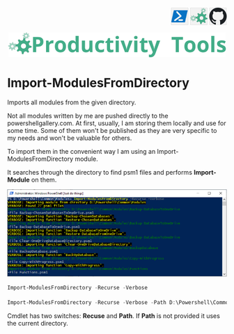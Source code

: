 <!--Category:Powershell--> 
 <p align="right">
    <a href="https://www.powershellgallery.com/packages/ProductivityTools.PSImportModulesFromDirectory/"><img src="Images/Header/Powershell_border_40px.png" /></a>
    <a href="http://www.productivitytools.tech/sql-commands/"><img src="Images/Header/ProductivityTools_green_40px_2.png" /><a> 
    <a href="https://github.com/pwujczyk/ProductivityTools.PSImportModulesFromDirectory"><img src="Images/Header/Github_border_40px.png" /></a>
</p>
<p align="center">
    <a href="http://productivitytools.tech/">
        <img src="Images/Header/LogoTitle_green_500px.png" />
    </a>
</p>


# Import-ModulesFromDirectory

Imports all modules from the given directory.
<!--more-->


Not all modules written by me are pushed directly to the powershellgallery.com. At first, usually, I am storing them locally and use for some time. Some of them won't be published as they are very specific to my needs and won't be valuable for others.

To import them in the convenient way I am using an Import-ModulesFromDirectory module. 

It searches through the directory to find psm1 files and performs **Import-Module** on them.
<!--og-image-->
![Import modules from Directory](Images/ImportModulesFromDirectory.png)

```powershell
Import-ModulesFromDirectory -Recurse -Verbose

Import-ModulesFromDirectory -Recurse -Verbose -Path D:\Powershell\Common\Modules\
```

Cmdlet has two switches: **Recuse** and **Path**. If **Path** is not provided it uses the current directory.

